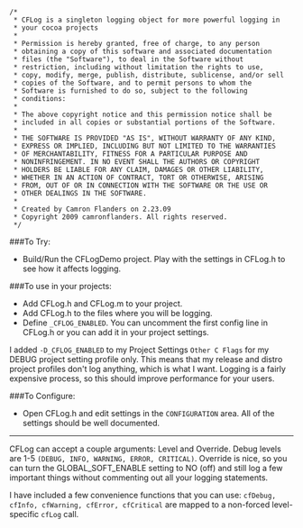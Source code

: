     /*
     * CFLog is a singleton logging object for more powerful logging in 
     * your cocoa projects
     *
     * Permission is hereby granted, free of charge, to any person
     * obtaining a copy of this software and associated documentation
     * files (the "Software"), to deal in the Software without
     * restriction, including without limitation the rights to use,
     * copy, modify, merge, publish, distribute, sublicense, and/or sell
     * copies of the Software, and to permit persons to whom the
     * Software is furnished to do so, subject to the following
     * conditions:
     * 
     * The above copyright notice and this permission notice shall be
     * included in all copies or substantial portions of the Software.
     * 
     * THE SOFTWARE IS PROVIDED "AS IS", WITHOUT WARRANTY OF ANY KIND,
     * EXPRESS OR IMPLIED, INCLUDING BUT NOT LIMITED TO THE WARRANTIES
     * OF MERCHANTABILITY, FITNESS FOR A PARTICULAR PURPOSE AND
     * NONINFRINGEMENT. IN NO EVENT SHALL THE AUTHORS OR COPYRIGHT
     * HOLDERS BE LIABLE FOR ANY CLAIM, DAMAGES OR OTHER LIABILITY,
     * WHETHER IN AN ACTION OF CONTRACT, TORT OR OTHERWISE, ARISING
     * FROM, OUT OF OR IN CONNECTION WITH THE SOFTWARE OR THE USE OR
     * OTHER DEALINGS IN THE SOFTWARE.
     * 
     * Created by Camron Flanders on 2.23.09
     * Copyright 2009 camronflanders. All rights reserved.
     */


###To Try:
  - Build/Run the CFLogDemo project. Play with the settings in CFLog.h to see how it affects logging.


###To use in your projects:
  - Add CFLog.h and CFLog.m to your project.
  - Add CFLog.h to the files where you will be logging.
  - Define `_CFLOG_ENABLED`. You can uncomment the first config line in CFLog.h or you can add it in your project settings.


I added `-D_CFLOG_ENABLED` to my Project Settings `Other C Flags` 
for my DEBUG project setting profile only. This means that my 
release and distro project profiles don't log anything, which 
is what I want. Logging is a fairly expensive process, so this 
should improve performance for your users.


###To Configure:
  - Open CFLog.h and edit settings in the `CONFIGURATION` area. All of the settings should be well documented.


---  



CFLog can accept a couple arguments: Level and Override.
Debug levels are 1-5 `(DEBUG, INFO, WARNING, ERROR, CRITICAL)`.
Override is nice, so you can turn the GLOBAL_SOFT_ENABLE setting to NO (off) and still log a few important things without commenting out all your logging statements.

I have included a few convenience functions that you can use: `cfDebug, cfInfo, cfWarning, cfError, cfCritical` are mapped to a non-forced level-specific `cfLog` call.

